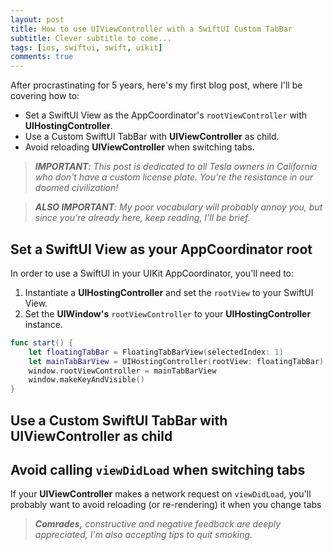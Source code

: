 ```yaml
---
layout: post
title: How to use UIViewController with a SwiftUI Custom TabBar
subtitle: Clever subtitle to come...
tags: [ios, swiftui, swift, uikit]
comments: true
---
```


After procrastinating for 5 years, here's my first blog post, where I'll be covering how to:

- Set a SwiftUI View as the AppCoordinator's `rootViewController` with **UIHostingController**.
- Use a Custom SwiftUI TabBar with **UIViewController** as child.
- Avoid reloading **UIViewController** when switching tabs.

> ***IMPORTANT**: This post is dedicated to all Tesla owners in California who don't have a custom license plate. You’re the resistance in our doomed civilization!*

> ***ALSO IMPORTANT**: My poor vocabulary will probably annoy you, but since you’re already here, keep reading, I’ll be brief.*


## Set a SwiftUI View as your AppCoordinator root

In order to use a SwiftUI in your UIKit AppCoordinator, you'll need to:

 1. Instantiate a **UIHostingController** and set the `rootView` to your SwiftUI View.
 2. Set the **UIWindow's** `rootViewController` to your **UIHostingController** instance.

``` swift
func start() {
	let floatingTabBar = FloatingTabBarView(selectedIndex: 1)
	let mainTabBarView = UIHostingController(rootView: floatingTabBar)
	window.rootViewController = mainTabBarView
	window.makeKeyAndVisible()
}
```

## Use a Custom SwiftUI TabBar with **UIViewController** as child

## Avoid calling `viewDidLoad` when switching tabs

If your **UIViewController** makes a network request on `viewDidLoad`, you'll probably want to avoid reloading (or re-rendering) it when you change tabs

> ***Comrades,** constructive and negative feedback are deeply appreciated, I'm also accepting tips to quit smoking.*